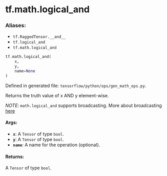 <div itemscope itemtype="http://developers.google.com/ReferenceObject">
<meta itemprop="name" content="tf.math.logical_and" />
<meta itemprop="path" content="Stable" />
</div>

# tf.math.logical_and

### Aliases:

* `tf.RaggedTensor.__and__`
* `tf.logical_and`
* `tf.math.logical_and`

``` python
tf.math.logical_and(
    x,
    y,
    name=None
)
```



Defined in generated file: `tensorflow/python/ops/gen_math_ops.py`.

Returns the truth value of x AND y element-wise.

*NOTE*: `math.logical_and` supports broadcasting. More about broadcasting
[here](http://docs.scipy.org/doc/numpy/user/basics.broadcasting.html)

#### Args:

* <b>`x`</b>: A `Tensor` of type `bool`.
* <b>`y`</b>: A `Tensor` of type `bool`.
* <b>`name`</b>: A name for the operation (optional).


#### Returns:

A `Tensor` of type `bool`.